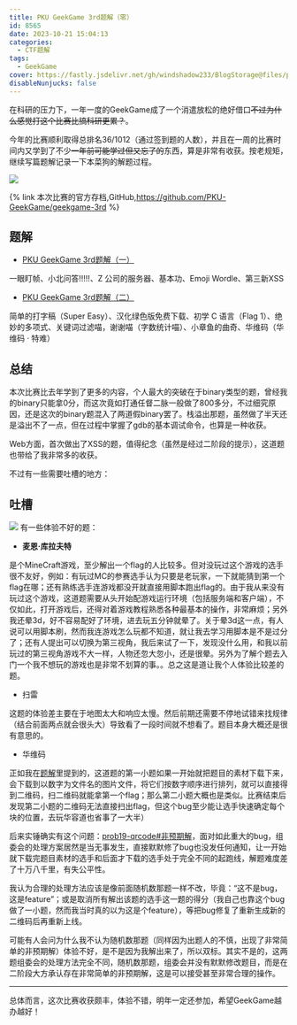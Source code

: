 ```yaml
---
title: PKU GeekGame 3rd题解（零）
id: 8565
date: 2023-10-21 15:04:13
categories: 
  - CTF题解
tags:
  - GeekGame
cover: https://fastly.jsdelivr.net/gh/windshadow233/BlogStorage@files/png/6037d68d85c447558f4e9177d8771a28.png
disableNunjucks: false
---
```


在科研的压力下，一年一度的GeekGame成了一个消遣放松的绝好借口~~不过为什么感觉打这个比赛比搞科研更累？~~。

今年的比赛顺利取得总排名36/1012（通过签到题的人数），并且在一周的比赛时间内又学到了不少~~一年前可能学过但又忘了的~~东西，算是非常有收获。按老规矩，继续写篇题解记录一下本菜狗的解题过程。

![](https://fastly.jsdelivr.net/gh/windshadow233/BlogStorage@files/png/30bd5c8f05833f44452c5a3604cfacae.png)


{% link 本次比赛的官方存档,GitHub,https://github.com/PKU-GeekGame/geekgame-3rd %}

## 题解


- [PKU GeekGame 3rd题解（一）](/blog/8499/)  

一眼盯帧、小北问答!!!!!、Z 公司的服务器、基本功、Emoji Wordle、第三新XSS
- [PKU GeekGame 3rd题解（二）](/blog/8527/)  

简单的打字稿（Super Easy）、汉化绿色版免费下载、初学 C 语言（Flag 1）、绝妙的多项式、关键词过滤喵，谢谢喵（字数统计喵）、小章鱼的曲奇、华维码（华维码 · 特难）

## 总结


本次比赛比去年学到了更多的内容，个人最大的突破在于binary类型的题，曾经我的binary只能拿0分，而这次竟如打通任督二脉一般做了800多分，不过细究原因，还是这次的binary题混入了两道假binary罢了。栈溢出那题，虽然做了半天还是溢出不了一点，但在过程中掌握了gdb的基本调试命令，也算是一种收获。


Web方面，首次做出了XSS的题，值得纪念（虽然是经过二阶段的提示），这道题也带给了我非常多的收获。


不过有一些需要吐槽的地方：


## 吐槽



![](https://fastly.jsdelivr.net/gh/windshadow233/BlogStorage@files/gif/c2b9835ab42600e2f859124d34935bf1.gif)
有一些体验不好的题：


- **麦恩·库拉夫特**

是个MineCraft游戏，至少解出一个flag的人比较多。但对没玩过这个游戏的选手很不友好，例如：有玩过MC的参赛选手认为只要是老玩家，一下就能猜到第一个flag在哪；还有熟练选手连游戏都没开就直接用脚本跑出flag的。由于我从来没有玩过这个游戏，这道题需要从头开始配游戏运行环境（包括服务端和客户端），不仅如此，打开游戏后，还得对着游戏教程熟悉各种最基本的操作，非常麻烦；另外我还晕3d，好不容易配好了环境，进去玩五分钟就晕了。关于晕3d这一点，有人说可以用脚本刷，然而我连游戏怎么玩都不知道，就让我去学习用脚本是不是过分了；还有人提出可以切换为第三视角，我后来试了一下，发现没什么用，和我以前玩过的第三视角游戏不大一样，人物还忽大忽小，还是很晕。另外为了解个题去入门一个我不想玩的游戏也是非常不划算的事。。总之这是道让我个人体验比较差的题。


- 扫雷

这题的体验差主要在于地图太大和响应太慢。然后前期还需要不停地试错来找规律（结合前面两点就会很头大）导致看了一段时间就不想看了。题目本身大概还是很有意思的。


- 华维码

正如我在[题解](/blog/8527/)里提到的，这道题的第一小题如果一开始就把题目的素材下载下来，会下载到以数字为文件名的图片文件，将它们按数字顺序进行排列，就可以直接得到二维码，扫二维码就能拿第一个flag；那么第二小题大概也是类似。比赛结束后发现第二小题的二维码无法直接扫出flag，但这个bug至少能让选手快速确定每个块的位置，去玩华容道也省事了一大半）


后来实锤确实有这个问题：[prob19-qrcode#非预期解](https://github.com/PKU-GeekGame/geekgame-3rd/tree/master/official_writeup/prob19-qrcode#%E9%9D%9E%E9%A2%84%E6%9C%9F%E8%A7%A3)，面对如此重大的bug，组委会的处理方案居然是当无事发生，直接默默修了bug也没发任何通知，让一开始就下载完题目素材的选手和后面才下载的选手处于完全不同的起跑线，解题难度差了十万八千里，有失公平性。


我认为合理的处理方法应该是像前面随机数那题一样不改，毕竟：“这不是bug，这是feature”；或是取消所有解出该题的选手这一题的得分（我自己也靠这个bug做了一小题，然而我当时真的以为这是个feature），等把bug修复了重新生成新的二维码后再重新上线。


可能有人会问为什么我不认为随机数那题（同样因为出题人的不慎，出现了非常简单的非预期解）体验不好，是不是因为我解出来了，所以双标。其实不是的，这两题组委会的处理方法完全不同，随机数那题，组委会并没有默默修改题目，而是在二阶段大方承认存在非常简单的非预期解，这是可以接受甚至非常合理的操作。




---

总体而言，这次比赛收获颇丰，体验不错，明年一定还参加，希望GeekGame越办越好！
